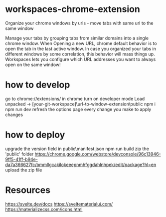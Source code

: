 # workspaces-chrome-extension

Organize your chrome windows by urls - move tabs with same url to the same window

Manage your tabs by grouping tabs from similar domains into a single chrome window.
When Opening a new URL, chrome default behavior is to open the tab in the last active window.
In case you organized your tabs in different windows by some correlation, this behavior will mass things up.
Workspaces lets you configure which URL addresses you want to always open on the same window!

# how to develop

go to chrome://extensions/ in chrome
turn on developer mode
Load unpacked -> [your-git-workspace]\url-to-window-extension\public
npm i
npm run dev
refresh the options page every change you make to apply changes

# how to deploy

upgrade the version field in public\manifest.json
npm run build
zip the 'public' folder
https://chrome.google.com/webstore/devconsole/96c13946-9ff5-41ff-b94e-da7a366627fc/bmmllgcakilokeeepnmhfggdahlnhpek/edit/package?hl=en
upload the zip file

# Resources

https://svelte.dev/docs
https://sveltematerialui.com/
https://materializecss.com/icons.html
